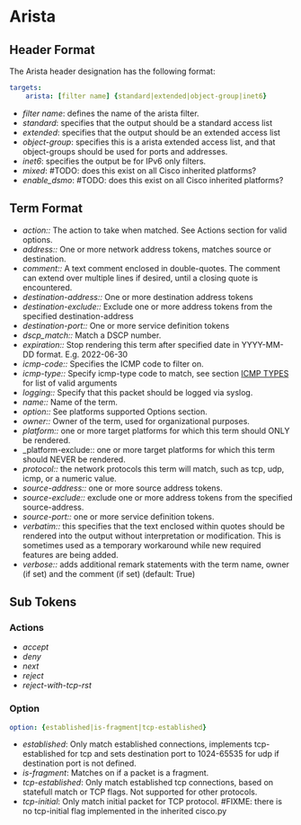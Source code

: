 # Arista

## Header Format

The Arista header designation has the following format:

```yaml
targets:
    arista: [filter name] {standard|extended|object-group|inet6}
```

<!--
```text
target:: arista [filter name] {standard|extended|object-group|inet6}
```
-->
* _filter name_: defines the name of the arista filter.
* _standard_: specifies that the output should be a standard access list
* _extended_: specifies that the output should be an extended access list
* _object-group_: specifies this is a arista extended access list, and that object-groups should be used for ports and addresses.
* _inet6_: specifies the output be for IPv6 only filters.
* _mixed_: #TODO: does this exist on all Cisco inherited platforms?
* _enable_dsmo_: #TODO: does this exist on all Cisco inherited platforms?

## Term Format

* _action::_ The action to take when matched. See Actions section for valid options.
* _address::_ One or more network address tokens, matches source or destination.
* _comment::_ A text comment enclosed in double-quotes.  The comment can extend over multiple lines if desired, until a closing quote is encountered.
* _destination-address::_ One or more destination address tokens
* _destination-exclude::_ Exclude one or more address tokens from the specified destination-address
* _destination-port::_ One or more service definition tokens
* _dscp_match::_ Match a DSCP number.
* _expiration::_ Stop rendering this term after specified date in YYYY-MM-DD format. E.g. 2022-06-30
* _icmp-code::_ Specifies the ICMP code to filter on.
* _icmp-type::_ Specify icmp-type code to match, see section [ICMP TYPES](PolicyFormat#ICMP_TYPES.md) for list of valid arguments
* _logging::_ Specify that this packet should be logged via syslog.
* _name::_ Name of the term.
* _option::_ See platforms supported Options section.
* _owner::_ Owner of the term, used for organizational purposes.
* _platform::_ one or more target platforms for which this term should ONLY be rendered.
* _platform-exclude:: one or more target platforms for which this term should NEVER be rendered.
* _protocol::_ the network protocols this term will match, such as tcp, udp, icmp, or a numeric value.
* _source-address::_ one or more source address tokens.
* _source-exclude::_ exclude one or more address tokens from the specified source-address.
* _source-port::_ one or more service definition tokens.
* _verbatim::_ this specifies that the text enclosed within quotes should be rendered into the output without interpretation or modification.  This is sometimes used as a temporary workaround while new required features are being added.
* _verbose::_ adds additional remark statements with the term name, owner (if set) and the comment (if set) (default: True)

## Sub Tokens

### Actions

* _accept_
* _deny_
* _next_
* _reject_
* _reject-with-tcp-rst_

### Option

```yaml
option: {established|is-fragment|tcp-established}
```
<!--
```text
option:: {established|is-fragment|tcp-established}
```
-->
* _established_: Only match established connections, implements tcp-established for tcp and sets destination port to 1024-65535 for udp if destination port is not defined.
* _is-fragment_: Matches on if a packet is a fragment.
* _tcp-established_: Only match established tcp connections, based on statefull match or TCP flags. Not supported for other protocols.
* _tcp-initial_: Only match initial packet for TCP protocol. #FIXME: there is no tcp-initial flag implemented in the inherited cisco.py
